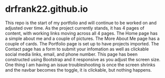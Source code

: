 # drfrank22.github.io

This repo is the start of my portfolio and will continue to be worked on and adjusted over time.
As the project currently stands, it has 4 pages of content, with working links moving across all 4 pages.
The Home page has a simple about me and a couple of pictures.
The More About Me page has a couple of cards.
The Portfolio page is set up to have projects imported.
The Contact page has a form to submit your infomation as well as clickable social media links, email, and phone number.
This page has been constructed using Bootstrap and it responsive as you adjust the screen size.
One thing I am having an issue troubleshooting is once the screen shrinks and the navbar becomes the toggle, it is clickable, but nothing happens.